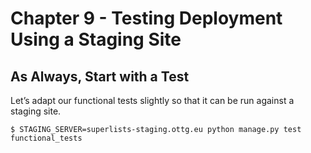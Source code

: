 # Chapter 9 - Testing Deployment Using a Staging Site 

## As Always, Start with a Test

Let’s adapt our functional tests slightly so that it can be run against a staging site.

    $ STAGING_SERVER=superlists-staging.ottg.eu python manage.py test functional_tests
